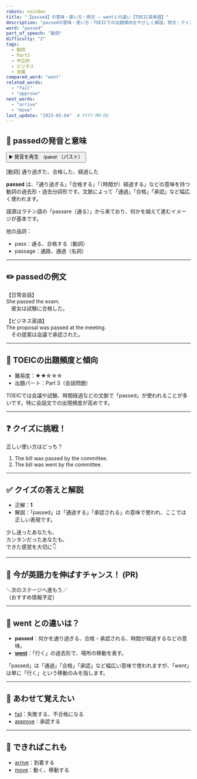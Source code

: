```yaml
---
robots: noindex
title: "【passed】の意味・使い方・例文 ― wentとの違い【TOEIC英単語】"
description: "passedの意味・使い方・TOEICでの出題傾向をやさしく解説。例文・クイズ付きでwentとの違いもわかりやすく学べます。"
word: "passed"
part_of_speech: "動詞"
difficulty: "2"
tags:
  - 動詞
  - Part3
  - 中立的
  - ビジネス
  - 会議
compared_word: "went"
related_words:
  - "fail"
  - "approve"
next_words:
  - "arrive"
  - "move"
last_update: "2025-05-04"  # YYYY-MM-DD
---
```


## 🔰 passedの発音と意味

<button class="play-audio" onclick="playTTS('passed')">
  <span class="play-audio-main">
    ▶️ 発音を再生　/pæst/
  </span>
  <span class="play-audio-sub">
    （パスト）
  </span>
</button>

[動詞] 通り過ぎた、合格した、経過した

**passed** は、「通り過ぎる」「合格する」「（時間が）経過する」などの意味を持つ動詞の過去形・過去分詞形です。文脈によって「通過」「合格」「承認」など幅広く使われます。

語源はラテン語の「passare（通る）」から来ており、何かを越えて進むイメージが基本です。

他の品詞：  
- pass：通る、合格する（動詞）
- passage：通路、通過（名詞）

---

## ✏️ passedの例文

【日常会話】  
She passed the exam.  
　彼女は試験に合格した。

【ビジネス英語】  
The proposal was passed at the meeting.  
　その提案は会議で承認された。

---

## 🎯 TOEICの出題頻度と傾向

- 難易度：★★☆☆☆
- 出題パート：Part 3（会話問題）

TOEICでは会議や試験、時間経過などの文脈で「passed」が使われることが多いです。特に会話文での出現頻度が高めです。

---

## ❓ クイズに挑戦！

正しい使い方はどっち？

1. The bill was passed by the committee.  
2. The bill was went by the committee.

---

## ✅ クイズの答えと解説

- 正解：**1**
- 解説：「passed」は「通過する」「承認される」の意味で使われ、ここでは正しい表現です。

少し迷ったあなたも、  
カンタンだったあなたも、  
できた感覚を大切に👇️

---

## 🚀 今が英語力を伸ばすチャンス！ (PR)

<div class="info-center">
＼次のステージへ進もう／<br>  
（おすすめ情報予定）
</div>

---

## 🤔  went との違いは？

- **passed**：何かを通り過ぎる、合格・承認される、時間が経過するなどの意味。
- **[went](/word/went)**：「行く」の過去形で、場所の移動を表す。

「passed」は「通過」「合格」「承認」など幅広い意味で使われますが、「went」は単に「行く」という移動のみを指します。

---

## 🧩 あわせて覚えたい

- [fail](/word/fail)：失敗する、不合格になる
- [approve](/word/approve)：承認する

---

## 📖 できればこれも

- [arrive](/word/arrive)：到着する
- [move](/word/move)：動く、移動する

<!-- cvid: aid13_bid07 -->
